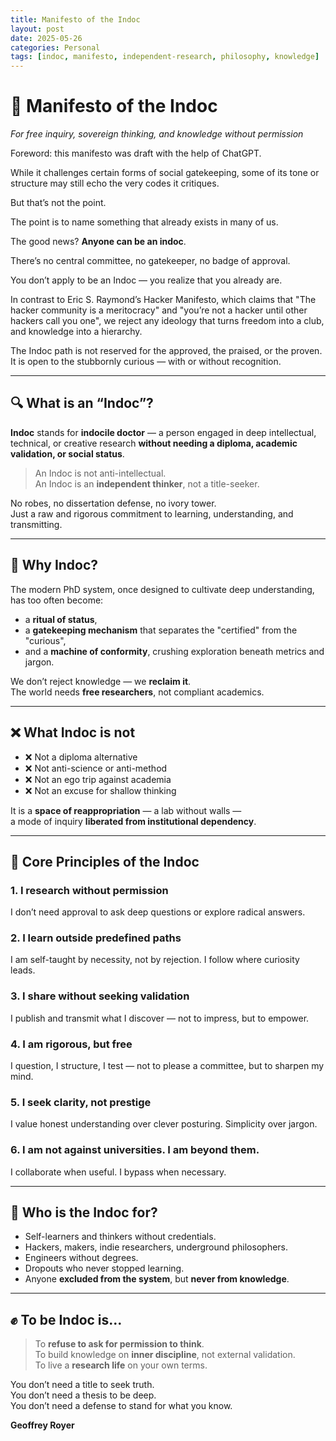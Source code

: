 ```yaml
---
title: Manifesto of the Indoc
layout: post
date: 2025-05-26
categories: Personal
tags: [indoc, manifesto, independent-research, philosophy, knowledge]
---
```


# 🧬 Manifesto of the Indoc  
*For free inquiry, sovereign thinking, and knowledge without permission*


Foreword: this manifesto was draft with the help of ChatGPT.

While it challenges certain forms of social gatekeeping, some of its tone or structure may still echo the very codes it critiques.

But that’s not the point.

The point is to name something that already exists in many of us.

The good news? **Anyone can be an indoc**.

There’s no central committee, no gatekeeper, no badge of approval.

You don’t apply to be an Indoc — you realize that you already are.

In contrast to Eric S. Raymond’s Hacker Manifesto, which claims that
"The hacker community is a meritocracy" and "you’re not a hacker until other hackers call you one",
we reject any ideology that turns freedom into a club, and knowledge into a hierarchy.

The Indoc path is not reserved for the approved, the praised, or the proven.
It is open to the stubbornly curious — with or without recognition.

---

## 🔍 What is an “Indoc”?

**Indoc** stands for **indocile doctor** — a person engaged in deep intellectual, technical, or creative research **without needing a diploma, academic validation, or social status**.

> An Indoc is not anti-intellectual.  
> An Indoc is an **independent thinker**, not a title-seeker.

No robes, no dissertation defense, no ivory tower.  
Just a raw and rigorous commitment to learning, understanding, and transmitting.

---

## 🧭 Why Indoc?

The modern PhD system, once designed to cultivate deep understanding, has too often become:
- a **ritual of status**,
- a **gatekeeping mechanism** that separates the "certified" from the "curious",
- and a **machine of conformity**, crushing exploration beneath metrics and jargon.

We don’t reject knowledge — we **reclaim it**.  
The world needs **free researchers**, not compliant academics.

---

## ❌ What Indoc is not

- ❌ Not a diploma alternative  
- ❌ Not anti-science or anti-method  
- ❌ Not an ego trip against academia  
- ❌ Not an excuse for shallow thinking

It is a **space of reappropriation** — a lab without walls —  
a mode of inquiry **liberated from institutional dependency**.

---

## 📜 Core Principles of the Indoc

### 1. **I research without permission**  
I don’t need approval to ask deep questions or explore radical answers.

### 2. **I learn outside predefined paths**  
I am self-taught by necessity, not by rejection. I follow where curiosity leads.

### 3. **I share without seeking validation**  
I publish and transmit what I discover — not to impress, but to empower.

### 4. **I am rigorous, but free**  
I question, I structure, I test — not to please a committee, but to sharpen my mind.

### 5. **I seek clarity, not prestige**  
I value honest understanding over clever posturing. Simplicity over jargon.

### 6. **I am not against universities. I am beyond them.**  
I collaborate when useful. I bypass when necessary.

---

## 🌱 Who is the Indoc for?

- Self-learners and thinkers without credentials.  
- Hackers, makers, indie researchers, underground philosophers.  
- Engineers without degrees.  
- Dropouts who never stopped learning.  
- Anyone **excluded from the system**, but **never from knowledge**.

---

## ✊ To be Indoc is...

> To **refuse to ask for permission to think**.  
> To build knowledge on **inner discipline**, not external validation.  
> To live a **research life** on your own terms.

You don’t need a title to seek truth.  
You don’t need a thesis to be deep.  
You don’t need a defense to stand for what you know.

**Geoffrey Royer**